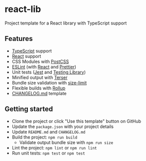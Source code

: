 # react-lib

Project template for a React library with TypeScript support

## Features

- [TypeScript](https://www.typescriptlang.org/) support
- [React](https://reactjs.org/) support
- CSS Modules with [PostCSS](https://postcss.org/)
- [ESLint](https://eslint.org/) (with [React](https://reactjs.org/) and [Prettier](https://prettier.io/))
- Unit tests ([Jest](https://jestjs.io/) and [Testing Library](https://testing-library.com/))
- Minified output with [Terser](https://terser.org/)
- Bundle size validation with [size-limit](https://github.com/ai/size-limit)
- Flexible builds with [Rollup](https://www.rollupjs.org/)
- [CHANGELOG.md](https://keepachangelog.com/en/1.0.0/) template

## Getting started

- Clone the project or click "Use this template" button on GitHub
- Update the `package.json` with your project details
- Update `README.md` and `CHANGELOG.md`
- Build the project: `npm run build`
  - Validate output bundle size with `npm run size`
- Lint the project: `npm lint` or `npm run lint`
- Run unit tests: `npm test` or `npm test`

